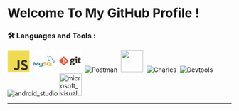 #  Welcome To My GitHub Profile !



### :hammer_and_wrench: Languages and Tools :
<div>
  <img src="https://github.com/devicons/devicon/blob/master/icons/javascript/javascript-original.svg" title="JavaScript" alt="JavaScript" width="50" height="50"/>&nbsp;
  <img src="https://github.com/devicons/devicon/blob/master/icons/mysql/mysql-original-wordmark.svg" title="MySQL"  alt="MySQL" width="50" height="50"/>&nbsp;
  <img src="https://github.com/devicons/devicon/blob/master/icons/git/git-original-wordmark.svg" title="Git" **alt="Git" width="50" height="50"/>&nbsp;
<img src="https://user-images.githubusercontent.com/2676579/34940598-17cc20f0-f9be-11e7-8c6d-f0190d502d64.png" title="Postman"  alt="Postman" width="50" height="50"/>&nbsp;
<img src="https://user-images.githubusercontent.com/89486551/143319757-0bbd31ce-7860-447a-9571-504653849d0b.png" width="50" height="50"/>&nbsp;
<img src="https://user-images.githubusercontent.com/89486551/143319787-e5eb9aa4-5b57-454f-b903-64282274af76.png" title="Charles" alt="Charles" width="40" height="40"/>&nbsp;
<img src="https://miro.medium.com/fit/c/294/294/1*MjtZabdd0xkWLT-i9HxmAw.png" title="Devtools" alt="Devtools" width="40" height="40"/>&nbsp;
<img src="https://cdn.icon-icons.com/icons2/1495/PNG/512/androidstudio_103298.png" title="android_studio" alt="android_studio" width="50" height="50"/>
<img src="https://cdn.icon-icons.com/icons2/3053/PNG/512/microsoft_visual_studio_code_alt_macos_bigsur_icon_189952.png" title="microsoft_visual_studio" width="50" height="50"/>
</div>

---

<div id="badges">
  <p align="center">
    
  <p/>
  <p align="center">
    <img src="https://komarev.com/ghpvc/?username=TatianaGordievskaia&style=flat-square&color=blue" alt=""/>
  <p/>
</div>
